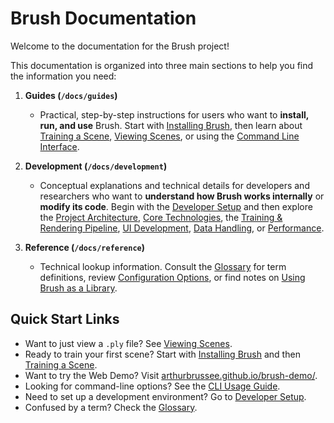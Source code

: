 # Brush Documentation

Welcome to the documentation for the Brush project!

This documentation is organized into three main sections to help you find the information you need:

1.  **Guides (`/docs/guides`)**
    *   Practical, step-by-step instructions for users who want to **install, run, and use** Brush. Start with [Installing Brush](./guides/installing-brush.md), then learn about [Training a Scene](./guides/training-a-scene.md), [Viewing Scenes](./guides/viewing-scenes.md), or using the [Command Line Interface](./guides/cli-usage.md).

2.  **Development (`/docs/development`)**
    *   Conceptual explanations and technical details for developers and researchers who want to **understand how Brush works internally** or **modify its code**. Begin with the [Developer Setup](./development/setup.md) and then explore the [Project Architecture](./development/architecture.md), [Core Technologies](./development/core-technologies.md), the [Training & Rendering Pipeline](./development/training-and-rendering.md), [UI Development](./development/ui.md), [Data Handling](./development/data-handling.md), or [Performance](./development/performance.md).

3.  **Reference (`/docs/reference`)**
    *   Technical lookup information. Consult the [Glossary](./reference/glossary.md) for term definitions, review [Configuration Options](./reference/config-options.md), or find notes on [Using Brush as a Library](./reference/api-notes.md).

## Quick Start Links

*   Want to just view a `.ply` file? See [Viewing Scenes](./guides/viewing-scenes.md).
*   Ready to train your first scene? Start with [Installing Brush](./guides/installing-brush.md) and then [Training a Scene](./guides/training-a-scene.md).
*   Want to try the Web Demo? Visit [arthurbrussee.github.io/brush-demo/](https://arthurbrussee.github.io/brush-demo/).
*   Looking for command-line options? See the [CLI Usage Guide](./guides/cli-usage.md).
*   Need to set up a development environment? Go to [Developer Setup](./development/setup.md).
*   Confused by a term? Check the [Glossary](./reference/glossary.md). 